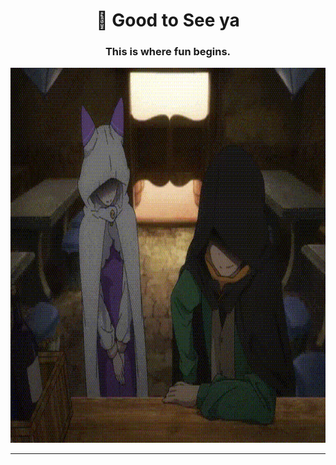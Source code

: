
<h1 align="center">👋 Good to See ya</h1>
<h3 align="center">This is where fun begins.</h3>
<p align="center">
  <img src="anime-retro.gif?cache-bust=138" width="800" height="600" alt="lum">
</p>

<hr />
